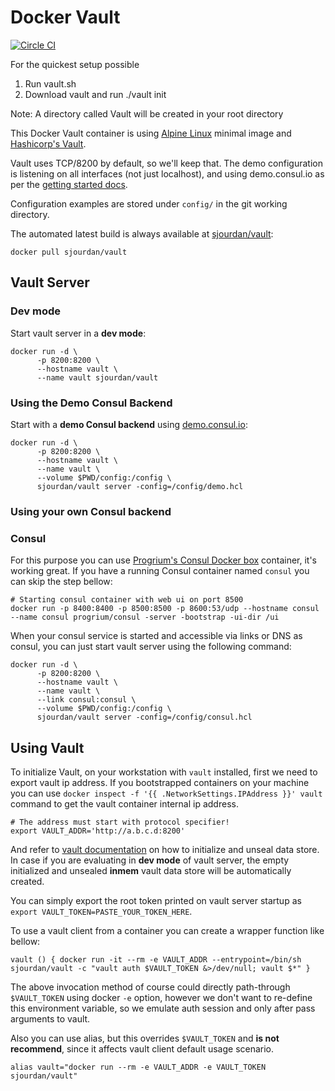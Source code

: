 # Docker Vault

[![Circle CI](https://circleci.com/gh/sjourdan/docker-vault.svg?style=shield)](https://circleci.com/gh/sjourdan/docker-vault)

For the quickest setup possible

1. Run vault.sh
2. Download vault and run ./vault init

Note: A directory called Vault will be created in your root directory

This Docker Vault container is using [Alpine Linux](https://hub.docker.com/_/alpine/) minimal image and [Hashicorp's Vault](https://vaultproject.io/).

Vault uses TCP/8200 by default, so we'll keep that. The demo configuration is listening on all interfaces (not just localhost), and using demo.consul.io as per the [getting started docs](https://vaultproject.io/intro/getting-started/deploy.html).

Configuration examples are stored under `config/` in the git working directory.

The automated latest build is always available at [sjourdan/vault](https://registry.hub.docker.com/u/sjourdan/vault/):

`docker pull sjourdan/vault`

## Vault Server

### Dev mode

Start vault server in a **dev mode**:

```
docker run -d \
      -p 8200:8200 \
      --hostname vault \
      --name vault sjourdan/vault
```

### Using the Demo Consul Backend

Start with a **demo Consul backend** using [demo.consul.io](https://demo.consul.io):

```
docker run -d \
      -p 8200:8200 \
      --hostname vault \
      --name vault \
      --volume $PWD/config:/config \
      sjourdan/vault server -config=/config/demo.hcl
```

### Using your own Consul backend

### Consul

For this purpose you can use [Progrium's Consul Docker box](https://github.com/gliderlabs/docker-consul) container, it's working great. If you have a running Consul container named `consul` you can skip the step bellow:

```
# Starting consul container with web ui on port 8500
docker run -p 8400:8400 -p 8500:8500 -p 8600:53/udp --hostname consul --name consul progrium/consul -server -bootstrap -ui-dir /ui
```

When your consul service is started and accessible via links or DNS as consul, you can just start vault server using the following command:

```
docker run -d \
      -p 8200:8200 \
      --hostname vault \
      --name vault \
      --link consul:consul \
      --volume $PWD/config:/config \
      sjourdan/vault server -config=/config/consul.hcl
```

## Using Vault

To initialize Vault, on your workstation with `vault` installed, first we need to export vault ip address. If you bootstrapped containers on your machine you can use  `docker inspect -f '{{ .NetworkSettings.IPAddress }}' vault` command to get the vault container internal ip address.

```
# The address must start with protocol specifier!
export VAULT_ADDR='http://a.b.c.d:8200'
```

And refer to [vault documentation](https://www.vaultproject.io/docs/index.html) on how to initialize and unseal data store. In case if you are evaluating in **dev mode** of vault server, the empty initialized and unsealed **inmem** vault data store will be automatically created.

You can simply export the root token printed on vault server startup as `export VAULT_TOKEN=PASTE_YOUR_TOKEN_HERE`.

To use a vault client from a container you can create a wrapper function like bellow:

```
vault () { docker run -it --rm -e VAULT_ADDR --entrypoint=/bin/sh sjourdan/vault -c "vault auth $VAULT_TOKEN &>/dev/null; vault $*" }
```

The above invocation method of course could directly path-through `$VAULT_TOKEN` using docker `-e` option, however we don't want to re-define this environment variable, so we emulate auth session and only after pass arguments to vault.

Also you can use alias, but this overrides `$VAULT_TOKEN` and **is not recommend**, since it affects vault client default usage scenario.

```
alias vault="docker run --rm -e VAULT_ADDR -e VAULT_TOKEN sjourdan/vault"
```
